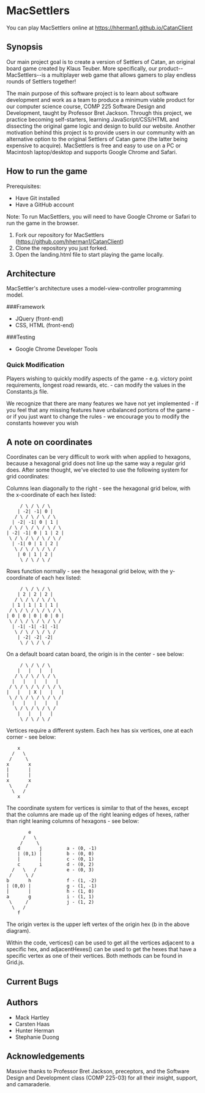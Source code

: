 # MacSettlers

You can play MacSettlers online at https://hherman1.github.io/CatanClient

## Synopsis

Our main project goal is to create a version of Settlers of Catan, an original board game created by Klaus Teuber. More specifically, our product--MacSettlers--is a multiplayer web game that allows gamers to play endless rounds of Settlers together!

The main purpose of this software project is to learn about software development and work as a team to produce a minimum viable product for our computer science course, COMP 225 Software Design and Development, taught by Professor Bret Jackson. Through this project, we practice becoming self-starters, learning JavaScript/CSS/HTML and dissecting the original game logic and design to build our website. Another motivation behind this project is to provide users in our community with an alternative option to the original Settlers of Catan game (the latter being expensive to acquire). MacSettlers is free and easy to use on a PC or Macintosh laptop/desktop and supports Google Chrome and Safari.

## How to run the game

Prerequisites:
* Have Git installed
* Have a GitHub account

Note: To run MacSettlers, you will need to have Google Chrome or Safari to run the game in the browser.

1. Fork our repository for MacSettlers (https://github.com/hherman1/CatanClient)
2. Clone the repository you just forked.
3. Open the landing.html file to start playing the game locally.


## Architecture

MacSettler's architecture uses a model-view-controller programming model.

###Framework

* JQuery (front-end)
* CSS, HTML (front-end)

###Testing

* Google Chrome Developer Tools

### Quick Modification

Players wishing to quickly modify aspects of the game - e.g. victory point requirements, longest road rewards, etc. - can modify the values in the Constants.js file.

We recognize that there are many features we have not yet implemented - if you feel that any missing features have unbalanced portions of the game - or if you just want to change the rules - we encourage you to modify the constants however you wish

## A note on coordinates

Coordinates can be very difficult to work with when applied to hexagons, because a hexagonal grid does not line up the
same way a regular grid does. After some thought, we've elected to use the following system for grid coordinates:

Columns lean diagonally to the right - see the hexagonal grid below, with the x-coordinate of each hex listed:

         / \ / \ / \
        | -2| -1| 0 |
       / \ / \ / \ / \
      | -2| -1| 0 | 1 |
     / \ / \ / \ / \ / \
    | -2| -1| 0 | 1 | 2 |
     \ / \ / \ / \ / \ /
      | -1| 0 | 1 | 2 |
       \ / \ / \ / \ /
        | 0 | 1 | 2 |
         \ / \ / \ /

Rows function normally - see the hexagonal grid below, with the y-coordinate of each hex listed:

         / \ / \ / \
        | 2 | 2 | 2 |
       / \ / \ / \ / \
      | 1 | 1 | 1 | 1 |
     / \ / \ / \ / \ / \
    | 0 | 0 | 0 | 0 | 0 |
     \ / \ / \ / \ / \ /
      | -1| -1| -1| -1|
       \ / \ / \ / \ /
        | -2| -2| -2|
         \ / \ / \ /

On a default board catan board, the origin is in the center - see below:

         / \ / \ / \
        |   |   |   |
       / \ / \ / \ / \
      |   |   |   |   |
     / \ / \ / \ / \ / \
    |   |   | X |   |   |
     \ / \ / \ / \ / \ /
      |   |   |   |   |
       \ / \ / \ / \ /
        |   |   |   |
         \ / \ / \ /

Vertices require a different system. Each hex has six vertices, one at each corner - see below:

        x
      /   \
     /     \
    x       x
    |       |
    |       |
    x       x
     \     /
      \   /
        x

The coordinate system for vertices is similar to that of the hexes, except that the columns are made up of the right
leaning edges of hexes, rather than right leaning columns of hexagons - see below:

            e
          /   \
         /     \
        d       j         a - (0, -1)
        | (0,1) |         b - (0, 0)
        |       |         c - (0, 1)
        c       i         d - (0, 2)
      /   \   /           e - (0, 3)
     /     \ /
    b       h             f - (1, -2)
    | (0,0) |             g - (1, -1)
    |       |             h - (1, 0)
    a       g             i - (1, 1)
     \     /              j - (1, 2)
      \   /
        f

The origin vertex is the upper left vertex of the origin hex (b in the above diagram).

Within the code, vertices() can be used to get all the vertices adjacent to a specific hex, and adjacentHexes() can be
used to get the hexes that have a specific vertex as one of their vertices. Both methods can be found in Grid.js.

## Current Bugs


## Authors

* Mack Hartley
* Carsten Haas
* Hunter Herman
* Stephanie Duong

## Acknowledgements

Massive thanks to Professor Bret Jackson, preceptors, and the Software Design and Development class (COMP 225-03) for all their insight, support, and camaraderie.
